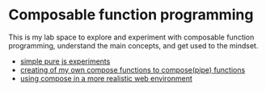 # Composable function programming

This is my lab space to explore and experiment with composable function programming, understand the main
concepts, and get used to the mindset.

- [simple pure js experiments](concepts-pure-js/README.md)
- [creating of my own compose functions to compose(pipe) functions](compose-with-ts/README.md)
- [using compose in a more realistic web environment](using-compose-web/README.md)
